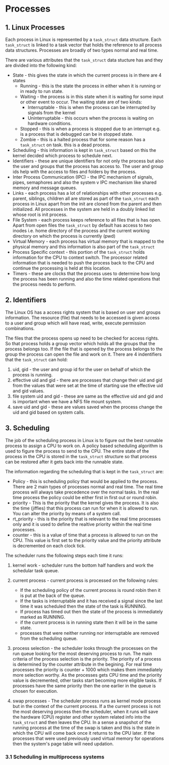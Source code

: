 # Processes 

## 1. Linux Processes 

Each process in Linux is represented by a `task_struct` data structure. Each `task_struct` is linked
to a task vector that holds the reference to all process data structures. Processes are broadly of
two types normal and real time. 

There are various attributes that the `task_struct` data stucture has and they are divided into the
following kind: 

* State - this gives the state in which the current process is in there are 4 states
	* Running - this is the state the process in either when it is running or in ready to run
	  state. 
	* Waiting - the process is in this state when it is waiting for some input or other event to
	  occur. The waiting state are of two kinds: 
	  	* Interruptable - this is when the process can be interrupted by signals from the
		  kernel 
		* Uninterruptable - this occurs when the process is waiting on hardware conditions. 
	* Stopped - this is when a process is stopped due to an interrupt e.g. is a process that is
	  debugged can be in stopped state. 
	* Zombie - this is a halted process that for some reason has a `task_struct` on task. this
	  is a dead process. 
* Scheduling - this information is kept in `task_struct` based on this the kernel decided which
  process to schedule next. 
* Identifiers - these are unique identifiers for not only the process but also the user and groups
  that the process has access to. The user and group ids help with the access to files and folders
  by the process. 
* Inter Process Communication (IPC) - the IPC mechanism of signals, pipes, semaphores and also the
  system v IPC mechanism like shared memory and message queues. 
* Links - each process has a lot of relationships with other processes e.g. parent, siblings,
  children all are stored as part of the `task_struct` each process in Linux apart from the init are
  cloned from the parent and then initialized. All processes in the system are held in a doubly
  linked list whose root is init process. 
* File System - each process keeps reference to all files that is has open. Apart from open files
  the `task_struct` by default has access to two inodes i.e. home directory of the process and the
  current working directory on which the process is currently (pwd) 
* Virtual Memory - each process has virtual memory that is mapped to the physical memory and this
  information is also part of the `task_struct`
* Process Specific context - this portion of the `task_struct` holds information for the CPU to
  context switch. The processor related information that is needed to push the process back to the
  CPU and continue the processing is held at this location. 
* Timers - these are clocks that the process uses to determine how long the process has been running
  and also the time related operations that the process needs to perform. 


## 2. Identifiers 

The Linux OS has a access rights system that is based on user and groups information. The resource
(file) that needs to be accessed is given access to a user and group which will have read, write,
execute permission combinations. 

The files that the process opens up need to be checked for access rights. So that process holds a
group vector which holds all the groups that the process belongs too. If the file that is opened by
the process belongs to the group the process can open the file and work on it. There are 4
indentifiers that the `task_struct` can hold: 

1. uid, gid - the user and group id for the user on behalf of which the process is running. 
2. effective uid and gid - there are processes that change their uid and gid from the values that
   were set at the time of starting use the effective uid and gid values. 
3. file system uid and gid - these are same as the effective uid and gid and is important when we
   have a NFS file mount system. 
4. save uid and gid - these are values saved when the process change the  uid and gid based on
   system calls.

## 3. Scheduling 

The job of the scheduling process in Linux is to figure out the best runnable process to assign a
CPU to work on. A policy based scheduling algorithm is used to figure the process to send to the
CPU. The entire state of the process in the CPU is stored in the `task_struct` structure so that
process can be restored after it gets back into the runnable state. 

The information regarding the scheduling that is kept in the `task_struct` are: 

* Policy - this is scheduling policy that would be applied to the process. There are 2 main types of
  processes normal and real time. The real time process will always take precedence over the normal
  tasks. In the real time process the policy could be either first in first out or round robin. 
* priority - This is the priority that the kernel gives the process. It is also the time (jiffies)
  that this process can run for when it is allowed to run. You can alter the priority by means of a
  system call. 
* rt_priority - this is the priority that is relevant to the real time processes only and it is used
  to define the realtive priority within the real time processes. 
* counter - this is a value of time that a process is allowed to run on the CPU. This value is first
  set to the priority value and the priority attribute is decremented on each clock tick. 


The scheduler runs the following steps each time it runs: 

1. kernel work - scheduler runs the bottom half handlers and work the schedular task queue. 
2. current process - current process is processed on the following rules: 
	* If the scheduling policy of the current process is round robin then it is put at the back
	  of the queue. 
	* If the tasks is interruptable and it has received a signal since the last time it was
	  scheduled then the state of the task is RUNNING. 
	* If process has timed out then the state of the process is immediately marked as RUNNING. 
	* if the current process is in running state then it will be in the same state. 
	* processes that were neither running nor interruptable are removed from the scheduling
	  queue. 
3. process selection - the scheduler looks through the processes on the run queue looking for the
   most deserving process to run. The main criteria of the process selection is the priority. The
   priority of a process is determined by the counter attribute in the begining. For real time
   processes the priority is counter + 1000 which makes them immediately more selection worthy. As
   the processes gets CPU time and the priority value is decremented, other tasks start becoming
   more eligible tasks. If processes have the same priority then the one earlier in the queue is
   chosen for execution. 

4. swap processes - The scheduler process runs as kernel mode process but in the context of the
   current process. If a the current process is not the most deserving process then the scheduler,
   when it runs will save the hardware (CPU) register and other system related info into the
   `task_struct` and then leaves the CPU. In a sense a snapshot of the running process at the time
   of the swap is taken and this is the state in which the CPU will come back once it returns to the
   CPU later. 
   If the processes that were used previously used virtual memory for operations then the system's
   page table will need updation. 

### 3.1 Scheduling in multiprocess systems 


